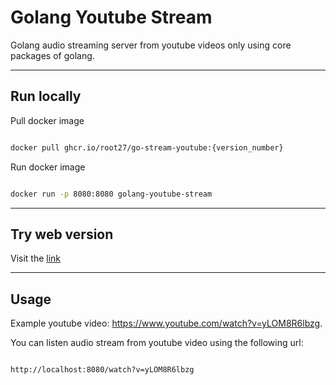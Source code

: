 # Golang Youtube Stream

Golang audio streaming server from youtube videos only using core packages of golang.

---

## Run locally


Pull docker image

```bash

docker pull ghcr.io/root27/go-stream-youtube:{version_number}

```

Run docker image

```bash

docker run -p 8080:8080 golang-youtube-stream

```

---

## Try web version

Visit the [link](https://audio.root27.dev)

---

## Usage

Example youtube video: https://www.youtube.com/watch?v=yLOM8R6lbzg.

You can listen audio stream from youtube video using the following url:

```bash

http://localhost:8080/watch?v=yLOM8R6lbzg

```







